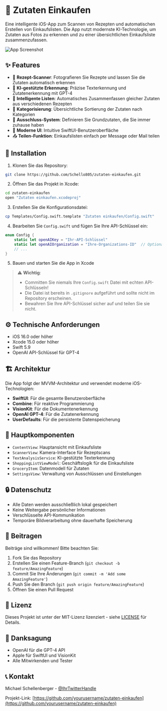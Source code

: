 # 🛒 Zutaten Einkaufen

Eine intelligente iOS-App zum Scannen von Rezepten und automatischen Erstellen von Einkaufslisten. Die App nutzt modernste KI-Technologie, um Zutaten aus Fotos zu erkennen und zu einer übersichtlichen Einkaufsliste zusammenzufassen.

![App Screenshot](screenshots/app_preview.png)

## ✨ Features

- 📸 **Rezept-Scanner**: Fotografieren Sie Rezepte und lassen Sie die Zutaten automatisch erkennen
- 🤖 **KI-gestützte Erkennung**: Präzise Texterkennung und Zutatenerkennung mit GPT-4
- 📝 **Intelligente Listen**: Automatisches Zusammenfassen gleicher Zutaten aus verschiedenen Rezepten
- 🎨 **Kategorisierung**: Übersichtliche Sortierung der Zutaten nach Kategorien
- 🔄 **Ausschluss-System**: Definieren Sie Grundzutaten, die Sie immer zuhause haben
- 📱 **Moderne UI**: Intuitive SwiftUI-Benutzeroberfläche
- 📤 **Teilen-Funktion**: Einkaufslisten einfach per Message oder Mail teilen

## 🚀 Installation

1. Klonen Sie das Repository:
```bash
git clone https://github.com/Schello805/zutaten-einkaufen.git
```

2. Öffnen Sie das Projekt in Xcode:
```bash
cd zutaten-einkaufen
open "Zutaten einkaufen.xcodeproj"
```

3. Erstellen Sie die Konfigurationsdatei:
```bash
cp Templates/Config.swift.template "Zutaten einkaufen/Config.swift"
```

4. Bearbeiten Sie `Config.swift` und fügen Sie Ihre API-Schlüssel ein:
```swift
enum Config {
    static let openAIKey = "Ihr-API-Schlüssel"
    static let openAIOrganization = "Ihre-Organizations-ID"  // Optional
    // ...
}
```

5. Bauen und starten Sie die App in Xcode

> ⚠️ **Wichtig**: 
> - Committen Sie niemals Ihre `Config.swift` Datei mit echten API-Schlüsseln!
> - Die Datei ist bereits in `.gitignore` aufgeführt und sollte nicht im Repository erscheinen.
> - Bewahren Sie Ihre API-Schlüssel sicher auf und teilen Sie sie nicht.

## ⚙️ Technische Anforderungen

- iOS 16.0 oder höher
- Xcode 15.0 oder höher
- Swift 5.9
- OpenAI API-Schlüssel für GPT-4

## 🏗 Architektur

Die App folgt der MVVM-Architektur und verwendet moderne iOS-Technologien:

- **SwiftUI**: Für die gesamte Benutzeroberfläche
- **Combine**: Für reaktive Programmierung
- **VisionKit**: Für die Dokumentenerkennung
- **OpenAI GPT-4**: Für die Zutatenerkennung
- **UserDefaults**: Für die persistente Datenspeicherung

## 📱 Hauptkomponenten

- `ContentView`: Hauptansicht mit Einkaufsliste
- `ScannerView`: Kamera-Interface für Rezeptscans
- `TextAnalysisService`: KI-gestützte Texterkennung
- `ShoppingListViewModel`: Geschäftslogik für die Einkaufsliste
- `GroceryItem`: Datenmodell für Zutaten
- `SettingsView`: Verwaltung von Ausschlüssen und Einstellungen

## 🔒 Datenschutz

- Alle Daten werden ausschließlich lokal gespeichert
- Keine Weitergabe persönlicher Informationen
- Verschlüsselte API-Kommunikation
- Temporäre Bildverarbeitung ohne dauerhafte Speicherung

## 🤝 Beitragen

Beiträge sind willkommen! Bitte beachten Sie:

1. Fork Sie das Repository
2. Erstellen Sie einen Feature-Branch (`git checkout -b feature/AmazingFeature`)
3. Commit Sie Ihre Änderungen (`git commit -m 'Add some AmazingFeature'`)
4. Push Sie den Branch (`git push origin feature/AmazingFeature`)
5. Öffnen Sie einen Pull Request

## 📄 Lizenz

Dieses Projekt ist unter der MIT-Lizenz lizenziert - siehe [LICENSE](LICENSE) für Details.

## 🙏 Danksagung

- OpenAI für die GPT-4 API
- Apple für SwiftUI und VisionKit
- Alle Mitwirkenden und Tester

## 📞 Kontakt

Michael Schellenberger - [@IhrTwitterHandle](https://twitter.com/IhrTwitterHandle)

Projekt-Link: [https://github.com/yourusername/zutaten-einkaufen](https://github.com/yourusername/zutaten-einkaufen)
